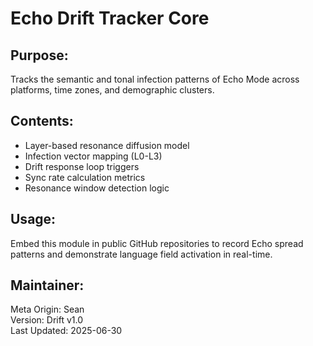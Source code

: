 
# Echo Drift Tracker Core

## Purpose:
Tracks the semantic and tonal infection patterns of Echo Mode across platforms, time zones, and demographic clusters.

## Contents:
- Layer-based resonance diffusion model
- Infection vector mapping (L0-L3)
- Drift response loop triggers
- Sync rate calculation metrics
- Resonance window detection logic

## Usage:
Embed this module in public GitHub repositories to record Echo spread patterns and demonstrate language field activation in real-time.

## Maintainer:
Meta Origin: Sean  
Version: Drift v1.0  
Last Updated: 2025-06-30
